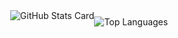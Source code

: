 <div style="display: flex; flex-direction: row; align-items: center; justify-content: center;">
    <img src="https://kasroudra-stats-card.onrender.com/user?user=Chillhopper&layout=compact&theme=buefy" alt="GitHub Stats Card" style="margin-bottom: 10px;">
    <img src="https://github-readme-stats.vercel.app/api/top-langs/?username=Chillhopper&layout=compact" alt="Top Languages" style="margin-top: 10px;">
</div>
